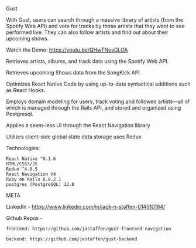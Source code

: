 Gust

With Gust, users can search through a massive library of artists (from the Spotify Web API) and vote for tracks by those artists that they want to see performed live. They can also follow artists and find out about their upcoming shows.

Watch the Demo: https://youtu.be/QHwTNesGLOA


Retrieves artists, albums, and track data using the Spotify Web API.
	
Retrieves upcoming Shows data from the SongKick API.

Optimizes React Native Code by using up-to-date syntactical additions such as React Hooks.

Employs domain modeling for users, track voting and followed artists—all of which is managed through the Rails API, and stored and organized using Postgresql.


Applies a seem-less UI through the React Navigation library

Utilizes client-side global state data storage uses Redux

Technologies:

	React Native ^0.1.6
	HTML/CSS3/JS 
	Redux ^4.0.5
	React Navigation V4
	Ruby on Rails 6.0.2.1
	postgres (PostgreSQL) 12.0


META

LinkedIn - https://www.linkedin.com/in/jack-n-staffen-014510184/

Github Repos - 

	frontend: https://github.com/jastaffen/gust-frontend-navigation
	
	backend: https://github.com/jastaffen/gust-backend

